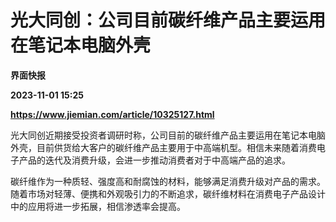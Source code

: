# 光大同创：公司目前碳纤维产品主要运用在笔记本电脑外壳
**界面快报**

**2023-11-01 15:25**

**https://www.jiemian.com/article/10325127.html**

光大同创近期接受投资者调研时称，公司目前的碳纤维产品主要运用在笔记本电脑外壳，目前供货给大客户的碳纤维产品主要用于中高端机型。相信未来随着消费电子产品的迭代及消费升级，会进一步推动消费者对于中高端产品的追求。

碳纤维作为一种质轻、强度高和耐腐蚀的材料，能够满足消费升级对产品的需求。随着市场对轻薄、便携和外观吸引力的不断追求，碳纤维材料在消费电子产品设计中的应用将进一步拓展，相信渗透率会提高。